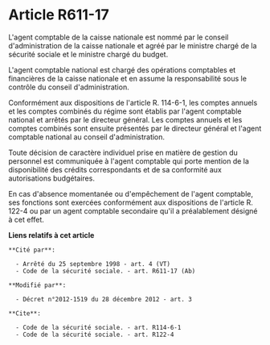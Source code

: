 # Article R611-17

L'agent comptable de la caisse nationale est nommé par le conseil d'administration de la caisse nationale et agréé par le
ministre chargé de la sécurité sociale et le ministre chargé du budget. 

L'agent comptable national est chargé des opérations comptables et financières de la caisse nationale et en assume la
responsabilité sous le contrôle du conseil d'administration. 

Conformément aux dispositions de l'article R. 114-6-1, les comptes annuels et les comptes combinés du régime sont établis par
l'agent comptable national et arrêtés par le directeur général. Les comptes annuels et les comptes combinés sont ensuite
présentés par le directeur général et l'agent comptable national au conseil d'administration. 

Toute décision de caractère individuel prise en matière de gestion du personnel est communiquée à l'agent comptable qui porte
mention de la disponibilité des crédits correspondants et de sa conformité aux autorisations budgétaires. 

En cas d'absence momentanée ou d'empêchement de l'agent comptable, ses fonctions sont exercées conformément aux dispositions
de l'article R. 122-4 ou par un agent comptable secondaire qu'il a préalablement désigné à cet effet.

**Liens relatifs à cet article**

	**Cité par**:

	  - Arrêté du 25 septembre 1998 - art. 4 (VT)
	  - Code de la sécurité sociale. - art. R611-17 (Ab)

	**Modifié par**:

	  - Décret n°2012-1519 du 28 décembre 2012 - art. 3

	**Cite**:

	  - Code de la sécurité sociale. - art. R114-6-1
	  - Code de la sécurité sociale. - art. R122-4
